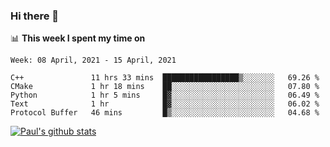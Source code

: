 ### Hi there 👋

📊 **This week I spent my time on**
<!--START_SECTION:waka-->
```text
Week: 08 April, 2021 - 15 April, 2021

C++               11 hrs 33 mins  █████████████████▒░░░░░░░   69.26 % 
CMake             1 hr 18 mins    ██░░░░░░░░░░░░░░░░░░░░░░░   07.80 % 
Python            1 hr 5 mins     █▓░░░░░░░░░░░░░░░░░░░░░░░   06.49 % 
Text              1 hr            █▓░░░░░░░░░░░░░░░░░░░░░░░   06.02 % 
Protocol Buffer   46 mins         █▒░░░░░░░░░░░░░░░░░░░░░░░   04.68 % 
```
<!--END_SECTION:waka-->


[![Paul's github stats](https://github-readme-stats.vercel.app/api?username=mickeyouyou&theme=dracula&show_icons=true)](https://github.com/anuraghazra/github-readme-stats)
